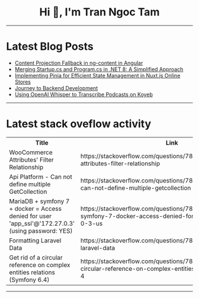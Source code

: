 <h1 align="center">Hi 👋, I'm Tran Ngoc Tam</h1>

---

# Latest Blog Posts 
<!-- BLOG-POST-LIST:START -->
- [Content Projection Fallback in ng-content in Angular](https://dev.to/railsstudent/content-projection-fallback-in-ng-content-in-angular-3pnd)
- [Merging Startup.cs and Program.cs in .NET 8: A Simplified Approach](https://dev.to/manhhungtran/merging-startupcs-and-programcs-in-net-8-a-simplified-approach-4bnc)
- [Implementing Pinia for Efficient State Management in Nuxt.js Online Stores](https://dev.to/webcraft-notes/implementing-pinia-for-efficient-state-management-in-nuxtjs-online-stores-165m)
- [Journey to Backend Development](https://dev.to/nifilat/journey-to-backend-development-4pla)
- [Using OpenAI Whisper to Transcribe Podcasts on Koyeb](https://dev.to/koyeb/using-openai-whisper-to-transcribe-podcasts-on-koyeb-18gj)
<!-- BLOG-POST-LIST:END -->

---

# Latest stack oveflow activity
<table>
  <tr><th>Title</th><th>Link</th></tr>
  <!-- STACKOVERFLOW:START --><tr><td>WooCommerce Attributes&#39; Filter Relationship</td><td>https://stackoverflow.com/questions/78697296/woocommerce-attributes-filter-relationship</td></tr><tr><td>Api Platform - Can not define multiple GetCollection</td><td>https://stackoverflow.com/questions/78697156/api-platform-can-not-define-multiple-getcollection</td></tr><tr><td>MariaDB + symfony 7 + docker = Access denied for user &#39;app_ssl&#39;@&#39;172.27.0.3&#39; &lpar;using password: YES&rpar;</td><td>https://stackoverflow.com/questions/78697126/mariadb-symfony-7-docker-access-denied-for-user-app-ssl172-27-0-3-us</td></tr><tr><td>Formatting Laravel Data</td><td>https://stackoverflow.com/questions/78697084/formatting-laravel-data</td></tr><tr><td>Get rid of a circular reference on complex entities relations &lpar;Symfony 6.4&rpar;</td><td>https://stackoverflow.com/questions/78696915/get-rid-of-a-circular-reference-on-complex-entities-relations-symfony-6-4</td></tr><!-- STACKOVERFLOW:END -->
</table>

---


